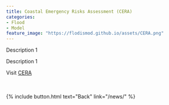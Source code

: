 ```yaml
---
title: Coastal Emergency Risks Assessment (CERA)
categories:
- Flood
- Model
feature_image: "https://flodismod.github.io/assets/CERA.png"
---
```


Description 1
<!-- more -->
Description 1

Visit [CERA](https://cera.coastalrisk.live)


<br />
<br />
{% include button.html text="Back" link="/news/" %}
